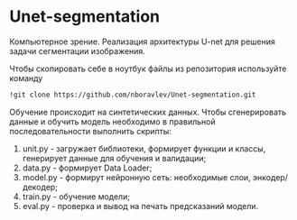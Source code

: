 # Unet-segmentation
Компьютерное зрение. Реализация архитектуры U-net для решения задачи сегментации изображения.

Чтобы скопировать себе в ноутбук файлы из репозитория используйте команду 

```bash
!git clone https://github.com/nboravlev/Unet-segmentation.git
```

Обучение происходит на синтетических данных. Чтобы сгенерировать данные и обучить модель необходимо в правильной последовательности выполнить скрипты:

1. unit.py - загружает библиотеки, формирует функции и классы, генерирует данные для обучения и валидации;
2. data.py - формирует Data Loader;
3. model.py - формирут нейронную сеть: необходимые слои, энкодер/декодер;
4. train.py - обучение модели;
5. eval.py -  проверка и вывод на печать предсказаний модели.
